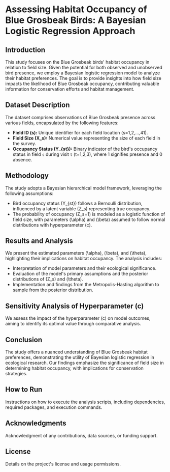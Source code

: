 # Assessing Habitat Occupancy of Blue Grosbeak Birds: A Bayesian Logistic Regression Approach

## Introduction
This study focuses on the Blue Grosbeak birds' habitat occupancy in relation to field size. Given the potential for both observed and unobserved bird presence, we employ a Bayesian logistic regression model to analyze their habitat preferences. The goal is to provide insights into how field size impacts the likelihood of Blue Grosbeak occupancy, contributing valuable information for conservation efforts and habitat management.

## Dataset Description
The dataset comprises observations of Blue Grosbeak presence across various fields, encapsulated by the following features:
- **Field ID (s):** Unique identifier for each field location (s=1,2,...,41).
- **Field Size (X_s):** Numerical value representing the size of each field in the survey.
- **Occupancy Status (Y_{st}):** Binary indicator of the bird's occupancy status in field `s` during visit `t` (t=1,2,3), where 1 signifies presence and 0 absence.

## Methodology
The study adopts a Bayesian hierarchical model framework, leveraging the following assumptions:
- Bird occupancy status \(Y_{st}\) follows a Bernoulli distribution, influenced by a latent variable \(Z_s\) representing true occupancy.
- The probability of occupancy \(Z_s=1\) is modeled as a logistic function of field size, with parameters \(\alpha\) and \(\beta\) assumed to follow normal distributions with hyperparameter \(c\).

## Results and Analysis
We present the estimated parameters \(\alpha\), \(\beta\), and \(\theta\), highlighting their implications on habitat occupancy. The analysis includes:
- Interpretation of model parameters and their ecological significance.
- Evaluation of the model's primary assumptions and the posterior distributions of \(Z_s\) and \(\theta\).
- Implementation and findings from the Metropolis-Hasting algorithm to sample from the posterior distribution.

## Sensitivity Analysis of Hyperparameter \(c\)
We assess the impact of the hyperparameter \(c\) on model outcomes, aiming to identify its optimal value through comparative analysis.

## Conclusion
The study offers a nuanced understanding of Blue Grosbeak habitat preferences, demonstrating the utility of Bayesian logistic regression in ecological research. Our findings emphasize the significance of field size in determining habitat occupancy, with implications for conservation strategies.

## How to Run
Instructions on how to execute the analysis scripts, including dependencies, required packages, and execution commands.

## Acknowledgments
Acknowledgment of any contributions, data sources, or funding support.

## License
Details on the project's license and usage permissions.
